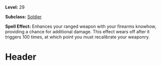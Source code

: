 <!-- TITLE: Spell: Full Metal Jacket -->
<!-- SUBTITLE:  -->

**Level:** 29

**Subclass:** [Soldier](soldier)

**Spell Effect:** Enhances your ranged weapon with your firearms knowhow, providing a chance for additional damage.  This effect wears off after it triggers 100 times, at which point you must recalibrate your weaponry.

# Header